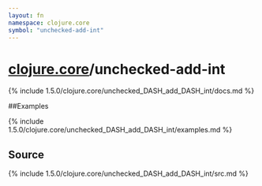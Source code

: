 ```yaml
---
layout: fn
namespace: clojure.core
symbol: "unchecked-add-int"
---
```


# [clojure.core](../)/unchecked-add-int

{% include 1.5.0/clojure.core/unchecked_DASH_add_DASH_int/docs.md %}

##Examples

{% include 1.5.0/clojure.core/unchecked_DASH_add_DASH_int/examples.md %}
## Source
{% include 1.5.0/clojure.core/unchecked_DASH_add_DASH_int/src.md %}

